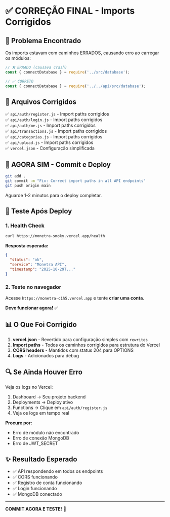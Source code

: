 # ✅ CORREÇÃO FINAL - Imports Corrigidos

## 🐛 Problema Encontrado

Os imports estavam com caminhos ERRADOS, causando erro ao carregar os módulos:

```javascript
// ❌ ERRADO (causava crash)
const { connectDatabase } = require('../src/database');

// ✅ CORRETO
const { connectDatabase } = require('../../api/src/database');
```

## 📝 Arquivos Corrigidos

✅ `api/auth/register.js` - Import paths corrigidos  
✅ `api/auth/login.js` - Import paths corrigidos  
✅ `api/auth/me.js` - Import paths corrigidos  
✅ `api/transactions.js` - Import paths corrigidos  
✅ `api/categorias.js` - Import paths corrigidos  
✅ `api/upload.js` - Import paths corrigidos  
✅ `vercel.json` - Configuração simplificada

## 🚀 AGORA SIM - Commit e Deploy

```bash
git add .
git commit -m "Fix: Correct import paths in all API endpoints"
git push origin main
```

Aguarde 1-2 minutos para o deploy completar.

## 🧪 Teste Após Deploy

### 1. Health Check
```bash
curl https://monetra-smoky.vercel.app/health
```

**Resposta esperada:**
```json
{
  "status": "ok",
  "service": "Monetra API",
  "timestamp": "2025-10-29T..."
}
```

### 2. Teste no navegador

Acesse `https://monetra-c1h5.vercel.app` e tente **criar uma conta**.

**Deve funcionar agora!** ✅

## 📊 O Que Foi Corrigido

1. **vercel.json** - Revertido para configuração simples com `rewrites`
2. **Import paths** - Todos os caminhos corrigidos para estrutura do Vercel
3. **CORS headers** - Mantidos com status 204 para OPTIONS
4. **Logs** - Adicionados para debug

## 🔍 Se Ainda Houver Erro

Veja os logs no Vercel:
1. Dashboard → Seu projeto backend
2. Deployments → Deploy ativo
3. Functions → Clique em `api/auth/register.js`
4. Veja os logs em tempo real

**Procure por:**
- Erro de módulo não encontrado
- Erro de conexão MongoDB
- Erro de JWT_SECRET

## ✨ Resultado Esperado

- ✅ API respondendo em todos os endpoints
- ✅ CORS funcionando
- ✅ Registro de conta funcionando
- ✅ Login funcionando
- ✅ MongoDB conectado

---

**COMMIT AGORA E TESTE!** 🚀
